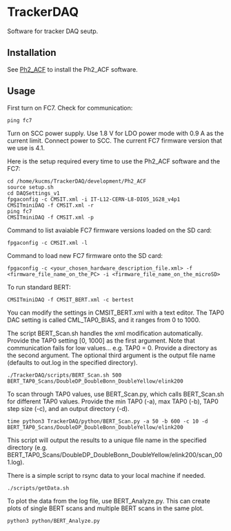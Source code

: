 # TrackerDAQ
Software for tracker DAQ seutp.

## Installation

See [Ph2_ACF](https://gitlab.cern.ch/cms_tk_ph2/Ph2_ACF) to install the Ph2_ACF software.

## Usage

First turn on FC7.
Check for communication:
```
ping fc7
```

Turn on SCC power supply.
Use 1.8 V for LDO power mode with 0.9 A as the current limit.
Connect power to SCC.
The current FC7 firmware version that we use is 4.1.

Here is the setup required every time to use the Ph2_ACF software and the FC7:
```
cd /home/kucms/TrackerDAQ/development/Ph2_ACF
source setup.sh
cd DAQSettings_v1
fpgaconfig -c CMSIT.xml -i IT-L12-CERN-L8-DIO5_1G28_v4p1
CMSITminiDAQ -f CMSIT.xml -r
ping fc7
CMSITminiDAQ -f CMSIT.xml -p
```

Command to list avaiable FC7 firmware versions loaded on the SD card:
```
fpgaconfig -c CMSIT.xml -l
```
Command to load new FC7 firmware onto the SD card:
```
fpgaconfig -c <your_chosen_hardware_description_file.xml> -f <firmware_file_name_on_the_PC> -i <firmware_file_name_on_the_microSD>
```

To run standard BERT:
```
CMSITminiDAQ -f CMSIT_BERT.xml -c bertest
```
You can modify the settings in CMSIT_BERT.xml with a text editor.
The TAP0 DAC setting is called CML_TAP0_BIAS, and it ranges from 0 to 1000.

The script BERT_Scan.sh handles the xml modification automatically.
Provide the TAP0 setting [0, 1000] as the first argument.
Note that communication fails for low values... e.g. TAP0 = 0.
Provide a directory as the second argument.
The optional third argument is the output file name (defaults to out.log in the specified directory).
```
./TrackerDAQ/scripts/BERT_Scan.sh 500 BERT_TAP0_Scans/DoubleDP_DoubleBonn_DoubleYellow/elink200
```

To scan through TAP0 values, use BERT_Scan.py, which calls BERT_Scan.sh for different TAP0 values.
Provide the min TAP0 (-a), max TAP0 (-b), TAP0 step size (-c), and an output directory (-d).
```
time python3 TrackerDAQ/python/BERT_Scan.py -a 50 -b 600 -c 10 -d BERT_TAP0_Scans/DoubleDP_DoubleBonn_DoubleYellow/elink200
```
This script will output the results to a unique file name in the specified directory (e.g. BERT_TAP0_Scans/DoubleDP_DoubleBonn_DoubleYellow/elink200/scan_001.log).

There is a simple script to rsync data to your local machine if needed.
```
./scripts/getData.sh
```

To plot the data from the log file, use BERT_Analyze.py. 
This can create plots of single BERT scans and multiple BERT scans in the same plot.
```
python3 python/BERT_Analyze.py 
```

